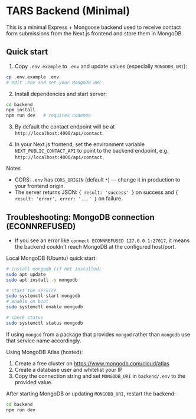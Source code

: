 # TARS Backend (Minimal)

This is a minimal Express + Mongoose backend used to receive contact form submissions from the Next.js frontend and store them in MongoDB.

## Quick start

1. Copy `.env.example` to `.env` and update values (especially `MONGODB_URI`):

```bash
cp .env.example .env
# edit .env and set your MongoDB URI
```

2. Install dependencies and start server:

```bash
cd backend
npm install
npm run dev   # requires nodemon
```

3. By default the contact endpoint will be at `http://localhost:4000/api/contact`.

4. In your Next.js frontend, set the environment variable `NEXT_PUBLIC_CONTACT_API` to point to the backend endpoint, e.g. `http://localhost:4000/api/contact`.

Notes
- CORS: `.env` has `CORS_ORIGIN` (default `*`) — change it in production to your frontend origin.
- The server returns JSON: `{ result: 'success' }` on success and `{ result: 'error', error: '...' }` on failure.

Troubleshooting: MongoDB connection (ECONNREFUSED)
-----------------------------------------------
- If you see an error like `connect ECONNREFUSED 127.0.0.1:27017`, it means the backend couldn't reach MongoDB at the configured host/port.

Local MongoDB (Ubuntu) quick start:

```bash
# install mongodb (if not installed)
sudo apt update
sudo apt install -y mongodb

# start the service
sudo systemctl start mongodb
# enable on boot
sudo systemctl enable mongodb

# check status
sudo systemctl status mongodb
```

If using `mongod` from a package that provides `mongod` rather than `mongodb` use that service name accordingly.

Using MongoDB Atlas (hosted):

1. Create a free cluster on https://www.mongodb.com/cloud/atlas
2. Create a database user and whitelist your IP
3. Copy the connection string and set `MONGODB_URI` in `backend/.env` to the provided value.

After starting MongoDB or updating `MONGODB_URI`, restart the backend:

```bash
cd backend
npm run dev
```



